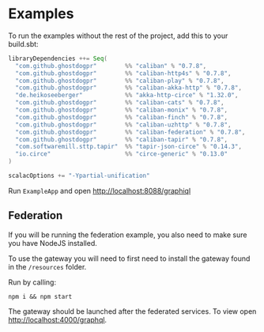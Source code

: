 # Examples

To run the examples without the rest of the project, add this to your build.sbt:

```scala
libraryDependencies ++= Seq(
  "com.github.ghostdogpr"        %% "caliban" % "0.7.8",
  "com.github.ghostdogpr"        %% "caliban-http4s" % "0.7.8",
  "com.github.ghostdogpr"        %% "caliban-play" % "0.7.8",
  "com.github.ghostdogpr"        %% "caliban-akka-http" % "0.7.8",
  "de.heikoseeberger"            %% "akka-http-circe" % "1.32.0",
  "com.github.ghostdogpr"        %% "caliban-cats" % "0.7.8",
  "com.github.ghostdogpr"        %% "caliban-monix" % "0.7.8",
  "com.github.ghostdogpr"        %% "caliban-finch" % "0.7.8",
  "com.github.ghostdogpr"        %% "caliban-uzhttp" % "0.7.8",
  "com.github.ghostdogpr"        %% "caliban-federation" % "0.7.8",
  "com.github.ghostdogpr"        %% "caliban-tapir" % "0.7.8",
  "com.softwaremill.sttp.tapir"  %% "tapir-json-circe" % "0.14.3",
  "io.circe"                     %% "circe-generic" % "0.13.0"
)

scalacOptions += "-Ypartial-unification"
```

Run `ExampleApp` and open [http://localhost:8088/graphiql](http://localhost:8088/graphiql)

## Federation

If you will be running the federation example, you also need to make sure you have NodeJS installed.

To use the gateway you will need to first need to install the gateway found in the `/resources` folder.

Run by calling:

```
npm i && npm start
```

The gateway should be launched after the federated services. To view open [http://localhost:4000/graphql](http://localhost:4000/graphql).


